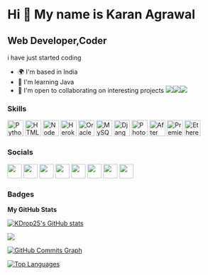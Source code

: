 Hi 👋 My name is Karan Agrawal
==============================

Web Developer,Coder
-------------------

i have just started coding

*   🌍  I'm based in India
*   🧠  I'm learning Java
*   🤝  I'm open to collaborating on interesting projects
<a href="https://www.twitter.com/karan_agrawal25" target="_blank" rel="noreferrer"><img
                  src="https://img.shields.io/twitter/follow/karan_agrawal25?logo=twitter&style=for-the-badge&color=ef4444&labelColor=0f172a"
                /></a><a href="https://www.github.com/KDrop25" target="_blank" rel="noreferrer"><img
                  src="https://img.shields.io/github/followers/KDrop25?logo=github&style=for-the-badge&color=ef4444&labelColor=0f172a" /></a><a href="https://www.twitch.tv/KDrop_Gaming" target="_blank" rel="noreferrer"><img
                  src="https://img.shields.io/twitch/status/KDrop_Gaming?logo=twitchsx&style=for-the-badge&color=ef4444&labelColor=0f172a&label=TWITCH+STATUS" /></a>

### Skills
<p align="left">
                                <a href="https://www.python.org/" target="_blank" rel="noreferrer"><img src="https://raw.githubusercontent.com/danielcranney/readme-generator/main/public/icons/skills/python-colored.svg" width="36" height="36" alt="Python" /></a>
                                <a href="https://developer.mozilla.org/en-US/docs/Glossary/HTML5" target="_blank" rel="noreferrer"><img src="https://raw.githubusercontent.com/danielcranney/readme-generator/main/public/icons/skills/html5-colored.svg" width="36" height="36" alt="HTML5" /></a>
                                <a href="https://nodejs.org/en/" target="_blank" rel="noreferrer"><img src="https://raw.githubusercontent.com/danielcranney/readme-generator/main/public/icons/skills/nodejs-colored.svg" width="36" height="36" alt="NodeJS" /></a>
                                <a href="https://www.heroku.com/" target="_blank" rel="noreferrer"><img src="https://raw.githubusercontent.com/danielcranney/readme-generator/main/public/icons/skills/heroku-colored.svg" width="36" height="36" alt="Heroku" /></a>
                                <a href="https://www.oracle.com/uk/index.html" target="_blank" rel="noreferrer"><img src="https://raw.githubusercontent.com/danielcranney/readme-generator/main/public/icons/skills/oracle-colored.svg" width="36" height="36" alt="Oracle" /></a>
                                <a href="https://www.mysql.com/" target="_blank" rel="noreferrer"><img src="https://raw.githubusercontent.com/danielcranney/readme-generator/main/public/icons/skills/mysql-colored.svg" width="36" height="36" alt="MySQL" /></a>
                                <a href="https://www.djangoproject.com/" target="_blank" rel="noreferrer"><img src="https://raw.githubusercontent.com/danielcranney/readme-generator/main/public/icons/skills/django-colored.svg" width="36" height="36" alt="Django" /></a>
                                <a href="https://www.adobe.com/uk/products/photoshop.html" target="_blank" rel="noreferrer"><img src="https://raw.githubusercontent.com/danielcranney/readme-generator/main/public/icons/skills/photoshop-colored.svg" width="36" height="36" alt="Photoshop" /></a>
                                <a href="https://www.adobe.com/uk/products/aftereffects.html" target="_blank" rel="noreferrer"><img src="https://raw.githubusercontent.com/danielcranney/readme-generator/main/public/icons/skills/aftereffects-colored.svg" width="36" height="36" alt="After Effects" /></a>
                                <a href="https://www.adobe.com/uk/products/premiere.html" target="_blank" rel="noreferrer"><img src="https://raw.githubusercontent.com/danielcranney/readme-generator/main/public/icons/skills/premierepro-colored.svg" width="36" height="36" alt="Premiere Pro" /></a>
                                <a href="https://ethereum.org/en/" target="_blank" rel="noreferrer"><img src="https://raw.githubusercontent.com/danielcranney/readme-generator/main/public/icons/skills/ethereum-colored.svg" width="36" height="36" alt="Ethereum" /></a>
                    </p>
                    

### Socials
                  
<p align="left"> 
  <a href="https://discord.com/users/453431068209446913" target="_blank" rel="noreferrer"><img src="https://raw.githubusercontent.com/danielcranney/readme-generator/main/public/icons/socials/discord.svg" width="32" height="32" /></a> 
  <a href="https://www.github.com/KDrop25" target="_blank" rel="noreferrer"><img src="https://raw.githubusercontent.com/danielcranney/readme-generator/main/public/icons/socials/github.svg" width="32" height="32" /></a> 
  <a href="https://www.instagram.com/official.kxran/" target="_blank" rel="noreferrer"><img src="https://raw.githubusercontent.com/danielcranney/readme-generator/main/public/icons/socials/instagram.svg" width="32" height="32" /></a> 
  <a href="[https://www.twitter.com/karan_agrawal25](https://twitter.com/karann__25)" target="_blank" rel="noreferrer"><img src="https://raw.githubusercontent.com/danielcranney/readme-generator/main/public/icons/socials/twitter.svg" width="32" height="32" /></a> 
  <a href="https://www.youtube.com/channel/UCjZP-G0PospVmyuNimw7_eQ" target="_blank" rel="noreferrer"><img src="https://raw.githubusercontent.com/danielcranney/readme-generator/main/public/icons/socials/youtube.svg" width="32" height="32" /></a>
    <a href="https://www.youtube.com/channel/UC1jbd2WH8ZQRFZIF2_jgvJQ" target="_blank" rel="noreferrer"><img src="https://raw.githubusercontent.com/danielcranney/readme-generator/main/public/icons/socials/youtube.svg" width="32" height="32" /></a>
      <a href="https://www.youtube.com/channel/UCHWJjr9k2zVTptCP10pyYKg" target="_blank" rel="noreferrer"><img src="https://raw.githubusercontent.com/danielcranney/readme-generator/main/public/icons/socials/youtube.svg" width="32" height="32" /></a>
  <a href="https://www.twitch.tv/KDrop_Gaming" target="_blank" rel="noreferrer"><img src="https://raw.githubusercontent.com/danielcranney/readme-generator/main/public/icons/socials/twitch.svg" width="32" height="32" /></a></p>

### Badges

<b>My GitHub Stats</b>

<a href="http://www.github.com/KDrop25"><img src="https://github-readme-stats.vercel.app/api?username=KDrop25&show_icons=true&hide=&count_private=true&title_color=a855f7&text_color=ffffff&icon_color=ef4444&bg_color=0f172a&hide_border=true&show_icons=true" alt="KDrop25's GitHub stats" /></a>

<a href="http://www.github.com/KDrop25"><img src="https://github-readme-streak-stats.herokuapp.com/?user=KDrop25&stroke=ffffff&background=0f172a&ring=a855f7&fire=a855f7&currStreakNum=ffffff&currStreakLabel=a855f7&sideNums=ffffff&sideLabels=ffffff&dates=ffffff&hide_border=true" /></a>

<a href="http://www.github.com/KDrop25"><img src="https://activity-graph.herokuapp.com/graph?username=KDrop25&bg_color=0f172a&color=ffffff&line=ef4444&point=ffffff&area_color=0f172a&area=true&hide_border=true&custom_title=GitHub%20Commits%20Graph" alt="GitHub Commits Graph" /></a>

<a href="https://github.com/KDrop25" align="left"><img src="https://github-readme-stats.vercel.app/api/top-langs/?username=KDrop25&langs_count=10&title_color=a855f7&text_color=ffffff&icon_color=ef4444&bg_color=0f172a&hide_border=true&locale=en&custom_title=Top%20%Languages" alt="Top Languages" /></a>
